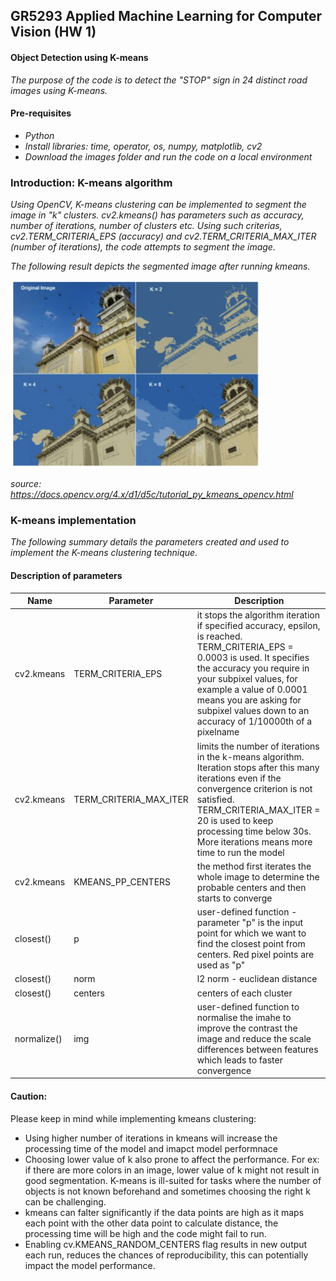 
## GR5293 Applied Machine Learning for Computer Vision (HW 1)

#### Object Detection using K-means
*The purpose of the code is to detect the "STOP" sign in 24 distinct road images using K-means.* 


#### Pre-requisites

- *Python*
- *Install libraries: time, operator, os, numpy, matplotlib, cv2*
- *Download the images folder and run the code on a local environment*


### Introduction: K-means algorithm 

*Using OpenCV, K-means clustering can be implemented to segment the image in "k" clusters. cv2.kmeans() has parameters such as accuracy, number of iterations, number of clusters etc. Using such criterias, cv2.TERM_CRITERIA_EPS (accuracy) and cv2.TERM_CRITERIA_MAX_ITER (number of iterations), the code attempts to segment the image.* 

*The following result depicts the segmented image after running kmeans.*

<img src="https://raw.githubusercontent.com/simran-padam/object-detection-kmeans/main/kmeans-image.png"  width="400" height="300">

*source: <https://docs.opencv.org/4.x/d1/d5c/tutorial_py_kmeans_opencv.html>*


### K-means implementation

*The following summary details the parameters created and used to implement the K-means clustering technique.*

#### Description of parameters

| Name                       | Parameter      | Description                                                                 |
| -------------------------- | ------------------ | --------------------------------------------------------------------------- |
| cv2.kmeans               | TERM_CRITERIA_EPS | it stops the algorithm iteration if specified accuracy, epsilon, is reached. TERM_CRITERIA_EPS = 0.0003 is used. It specifies the accuracy you require in your subpixel values, for example a value of 0.0001 means you are asking for subpixel values down to an accuracy of 1/10000th of a pixelname                                                          |
| cv2.kmeans                  | TERM_CRITERIA_MAX_ITER | limits the number of iterations in the k-means algorithm. Iteration stops after this many iterations even if the convergence criterion is not satisfied.  TERM_CRITERIA_MAX_ITER = 20 is used to keep processing time below 30s. More iterations means more time to run the model              |
| cv2.kmeans              | KMEANS_PP_CENTERS                 | the method first iterates the whole image to determine the probable centers and then starts to converge                                        |
| closest()            | p            | user-defined function - parameter "p" is the input point for which we want to find the closest point from centers. Red pixel points are used as "p"|
| closest()                   | norm    | l2 norm - euclidean distance                                                               |
| closest()         | centers       | centers of each cluster                                                        |
| normalize()             | img              | user-defined function to normalise the imahe to improve the contrast the image and reduce the scale differences between features which leads to faster convergence                                     |


#### Caution:

Please keep in mind while implementing kmeans clustering: 

* Using higher number of iterations in kmeans will increase the processing time of the model and imapct model performnace
* Choosing lower value of k also prone to affect the performance. For ex: if there are more colors in an image, lower value of k might not result in good segmentation. K-means is ill-suited for tasks where the number of objects is not known beforehand and sometimes choosing the right k can be challenging.
* kmeans can falter significantly if the data points are high as it maps each point with the other data point to calculate distance, the processing time will be high and the code might fail to run.
* Enabling cv.KMEANS_RANDOM_CENTERS flag results in new output each run, reduces the chances of reproducibility, this can potentially impact the model performance.

